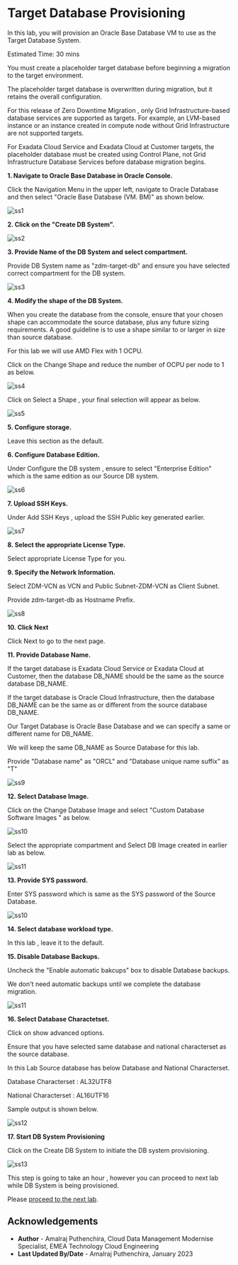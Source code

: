 # Target Database Provisioning

In this lab, you will provision an Oracle Base Database VM to use as the Target Database System.


Estimated Time: 30 mins

You must create a placeholder target database before beginning a migration to the target environment. 

The placeholder target database is overwritten during migration, but it retains the overall configuration.

For this release of Zero Downtime Migration , only Grid Infrastructure-based database services are supported as targets. For example, an LVM-based instance or an instance created in compute node without Grid Infrastructure are not supported targets.

For Exadata Cloud Service and Exadata Cloud at Customer targets, the placeholder database must be created using Control Plane, not Grid Infrastructure Database Services before database migration begins.


**1. Navigate to Oracle Base Database in Oracle Console.**

   Click the Navigation Menu in the upper left, navigate to Oracle Database and then select "Oracle Base Database (VM. BM)" as shown below.

   ![ss1](./images/nav.png)

**2. Click on the "Create DB System".**
    
   ![ss2](./images/createdb.png)

**3. Provide Name of the DB System and select compartment.**

   Provide DB System name as "zdm-target-db" and ensure you have selected correct compartment for the DB system.
    
   ![ss3](./images/systemname.png)

**4.  Modify the shape of the DB System.**

   When you create the database from the console, ensure that your chosen shape can accommodate the source database, plus any future sizing requirements. A good guideline is to use a shape similar to or larger in size than source database.

   For this lab we will use AMD Flex with 1 OCPU.

   Click on the Change Shape and reduce the number of OCPU per node to 1 as below.

   ![ss4](./images/ocpu.png)

   Click on Select a Shape , your final selection will appear as below.

   ![ss5](./images/shape.png)

**5. Configure storage.**

   Leave this section as the default.

**6. Configure Database Edition.**

   Under Configure the DB system , ensure to select "Enterprise Edition" which is the same edition as our Source DB system.

   ![ss6](./images/edition.png)

   
**7. Upload SSH Keys.**
   
   Under Add SSH Keys , upload the SSH Public key generated earlier.

   ![ss7](./images/ssh.png)

**8. Select the appropriate License Type.**

   Select appropriate License Type for you.

**9. Specify the Network Information.**

   Select ZDM-VCN as VCN and Public Subnet-ZDM-VCN as Client Subnet.

   Provide zdm-target-db as Hostname Prefix.

   ![ss8](./images/network.png)

**10. Click Next**

   Click Next to go to the next page.

**11. Provide Database Name.**

   If the target database is Exadata Cloud Service or Exadata Cloud at Customer, then the database DB_NAME should be the same as the source database DB_NAME.

   If the target database is Oracle Cloud Infrastructure, then the database DB_NAME can be the same as or different from the source database DB_NAME.

   Our Target Database is Oracle Base Database and we can specify a same or different name for DB_NAME. 

   We will keep the same DB_NAME as Source Database for this lab.

   Provide "Database name" as "ORCL" and "Database unique name suffix" as "T"

   ![ss9](./images/dbname.png)

**12. Select Database Image.**

   Click on the Change Database Image and select "Custom Database Software Images " as below.

   ![ss10](./images/custom.png)

   Select the appropriate compartment and Select DB Image created in earlier lab as below.

   ![ss11](./images/dbimage.png)

**13. Provide SYS password.**

   Enter SYS password which is same as the SYS password of the Source Database.

   ![ss10](./images/sys.png)

**14. Select database workload type.**

   In this lab , leave it to the default.

**15. Disable Database Backups.**

   Uncheck the "Enable automatic bakcups" box to disable Database backups.

   We don't need automatic backups until we complete the database migration.

   ![ss11](./images/backup.png)

**16. Select Database Charactetset.**

   Click on show advanced options.

   Ensure that you have selected same database and national characterset as the source database.

   In this Lab Source database has below Database and National Characterset.

   Database Characterset : AL32UTF8

   National Characterset : AL16UTF16

   Sample output is shown below.

   ![ss12](./images/charset.png)

**17. Start DB System Provisioning**

   Click on the Create DB System to initiate the DB system provisioning.

   ![ss13](./images/prov-final.png)

   This step is going to take an hour , however you can proceed to next lab while DB System is being provisioned.

 
Please [proceed to the next lab](#next).

## Acknowledgements
* **Author** - Amalraj Puthenchira, Cloud Data Management Modernise Specialist, EMEA Technology Cloud Engineering
* **Last Updated By/Date** - Amalraj Puthenchira, January 2023


